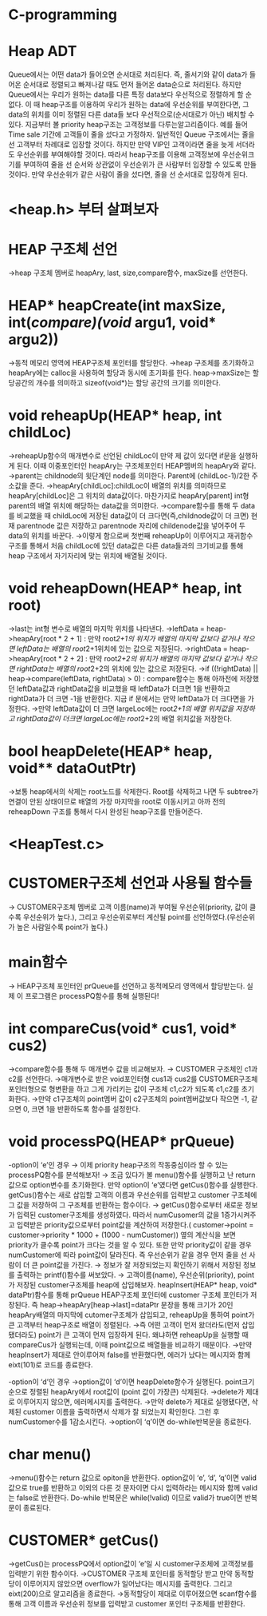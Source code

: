 # C-programming

# **Heap ADT**
Queue에서는 어떤 data가 들어오면 순서대로 처리된다. 즉, 줄서기와 같이 data가 들어온 순서대로 정렬되고 빠져나갈 때도 먼저 들어온 data순으로 처리된다. 하지만 Queue에서는 우리가 원하는 data를 다른 특정 data보다 우선적으로 정렬하게 할 순 없다. 이 때 heap구조를 이용하여 우리가 원하는 data에 우선순위를 부여한다면, 그 data의 위치를 이미 정렬된 다른 data들 보다 우선적으로(순서대로가 아닌) 배치할 수 있다. 지금부터 볼 priority heap구조는 고객정보를 다루는알고리즘이다. 
예를 들어 Time sale 기간에 고객들이 줄을 섰다고 가정하자. 일반적인 Queue 구조에서는 줄을 선 고객부터 차례대로 입장할 것이다. 하지만 만약 VIP인 고객이라면 줄을 늦게 서더라도 우선순위를 부여해야할 것이다. 따라서 heap구조를 이용해 고객정보에 우선순위크기를 부여하여 줄을 선 순서와 상관없이 우선순위가 큰 사람부터 입장할 수 있도록 만들것이다. 만약 우선순위가 같은 사람이 줄을 섰다면, 줄을 선 순서대로 입장하게 된다.
# <heap.h> 부터 살펴보자
# HEAP 구조체 선언
→heap 구조체 멤버로 heapAry, last, size,compare함수, maxSize를 선언한다.
# HEAP* heapCreate(int maxSize, int(*compare)(void* argu1, void* argu2))
→동적 메모리 영역에 HEAP구조체 포인터를 할당한다.
→heap 구조체를 초기화하고 heapAry에는 calloc을 사용하여 할당과 동시에 초기화를 한다. heap->maxSize는 할당공간의 개수를 의미하고 sizeof(void*)는 할당 공간의 크기를 의미한다.
# void reheapUp(HEAP* heap, int childLoc)
→reheapUp함수의 매개변수로 선언된 childLoc이 만약 제 값이 있다면 if문을 실행하게 된다. 이때 이중포인터인 heapAry는 구조체포인터 HEAP멤버의 heapAry와 같다.
→parent는 childnode의 윗단계인 node를 의미한다. Parent에 (childLoc-1)/2한 주소값을 준다.
→heapAry[childLoc]:childLoc이 배열의 위치를 의미하므로 heapAry[childLoc]은 그 위치의 data값이다.
마찬가지로 heapAry[parent] int형 parent의 배열 위치에 해당하는 data값을 의미한다.
→compare함수를 통해 두 data를 비교했을 때 childLoc에 저장된 data값이 더 크다면(즉,childnode값이 더 크면) 현재 parentnode 값은 저장하고 parentnode 자리에 childenode값을 넣어주어 두 data의 위치를 바꾼다.
→이렇게 함으로써 첫번째 reheapUp이 이루어지고 재귀함수 구조를 통해서 처음 childLoc에 있던 data값은 다른 data들과의 크기비교를 통해 heap 구조에서 자기자리에 맞는 위치에 배열될 것이다.
# void reheapDown(HEAP* heap, int root)
→last는 int형 변수로 배열의 마지막 위치를 나타낸다.
→leftData = heap->heapAry[root * 2 + 1] : 만약 root*2+1의 위치가 배열의 마지막 값보다 같거나 작으면 leftData는 배열의 root*2+1위치에 있는 값으로 저장된다.
→rightData = heap->heapAry[root * 2 + 2] : 만약 root*2+2의 위치가 배열의 마지막 값보다 같거나 작으면 rightData는 배열의 root*2+2의 위치에 있는 값으로 저장된다.
→if ((!rightData) || heap->compare(leftData, rightData) > 0) : compare함수는 통해 아까전에 저장했던 leftData값과 rightData값을 비교했을 때 leftData가 더크면 1을 반환하고 rightData가 더 크면 -1을 반환한다. 지금 if 문에서는 만약 leftData가 더 크다면을 가정한다.
→만약 leftData값이 더 크면 largeLoc에는 root*2+1의 배열 위치값을 저장하고 rightData값이 더크면 largeLoc에는 root*2+2의 배열 위치값을 저장한다.
# bool heapDelete(HEAP* heap, void** dataOutPtr)
→보통 heap에서의 삭제는 root노드를 삭제한다. Root를 삭제하고 나면 두 subtree가 연결이 안된 상태이므로 배열의 가장 마지막을 root로 이동시키고 아까 전의 reheapDown 구조를 통해서 다시 완성된 heap구조를 만들어준다.
# <HeapTest.c>
# CUSTOMER구조체 선언과 사용될 함수들
→ CUSTOMER구조체 멤버로 고객 이름(name)과 부여될 우선순위(priority, 값이 클수록 우선순위가 높다.), 그리고 우선순위로부터 계산될 point를 선언하였다.(우선순위가 높은 사람일수록 point가 높다.)
# main함수
→ HEAP구조체 포인터인 prQueue를 선언하고 동적메모리 영역에서 할당받는다. 실제 이 프로그램은 processPQ함수를 통해 실행된다!
# int compareCus(void* cus1, void* cus2)
→compare함수를 통해 두 매개변수 값을 비교해보자.
→ CUSTOMER 구조체인 c1과 c2를 선언한다.
→매개변수로 받은 void포인터형 cus1과 cus2를 CUSTOMER구조체 포인터형으로 형변환을 하고 그게 가리키는 값이 구조체 c1,c2가 되도록 c1,c2를 초기화한다.
→만약 c1구조체의 point멤버 값이 c2구조체의 point멤버값보다 작으면 -1, 같으면 0, 크면 1을 반환하도록 함수를 설정한다.
# void processPQ(HEAP* prQueue)
-option이 ‘e’인 경우
→ 이제 priority heap구조의 작동중심이라 할 수 있는 processPQ함수를 분석해보자!
→ 조금 있다가 볼 menu()함수를 실행하고 난 return값으로 option변수를 초기화한다. 만약 option이 ‘e’였다면 getCus()함수를 실행한다. getCus()함수는 새로 삽입할 고객의 이름과 우선순위를 입력받고 customer 구조체에 그 값을 저장하여 그 구조체를 반환하는 함수이다.
→ getCus()함수로부터 새로운 정보가 입력된 customer구조체를 생성하였다. 따라서 numCusomer의 값을 1증가시켜주고 입력받은 priority값으로부터 point값을 계산하여 저장한다.( customer->point = customer->priority * 1000 + (1000 - numCustomer)) 옆의 계산식을 보면 priority가 클수록 point가 크다는 것을 알 수 있다. 또한 만약 priority값이 같을 경우 numCustomer에 따라 point값이 달라진다. 즉 우선순위가 같을 경우 먼저 줄을 선 사람이 더 큰 point값을 가진다.
→ 정보가 잘 저장되었는지 확인하기 위해서 저장된 정보를 출력하는 printf()함수를 써보았다.
→ 고객이름(name), 우선순위(priority), point가 저장된 customer구조체를 heap에 삽입해보자. heapInsert(HEAP* heap, void* dataPtr)함수를 통해 prQueue HEAP구조체 포인터에 customer 구조체 포인터가 저장된다. 즉 heap->heapAry[heap->last]=dataPtr 문장을 통해 크기가 20인 heapAry배열의 마지막에 cutomer구조체가 삽입되고, reheapUp을 통하여 point가 큰 고객부터 heap구조로 배열이 정렬된다.
→즉 어떤 고객이 먼저 왔더라도(먼저 삽입됐더라도) point가 큰 고객이 먼저 입장하게 된다. 왜냐하면 reheapUp을 실행할 때 compareCus가 실행되는데, 이때 point값으로 배열들을 비교하기 때문이다.
→만약 heapInsert가 제대로 안이루어져 false를 반환했다면, 에러가 났다는 메시지와 함께 eixt(101)로 코드를 종료한다.

-option이 ‘d’인 경우
→option값이 ‘d’이면 heapDelete함수가 실행된다. point크기순으로 정렬된 heapAry에서 root값이 (point 값이 가장큰) 삭제된다.
→delete가 제대로 이루어지지 않으면, 에러메시지를 출력한다.
→만약 delete가 제대로 실행됐다면, 삭제된 customer 이름을 출력하면서 삭제가 잘 되었는지 확인한다. 그런 후 numCustomer수를 1감소시킨다.
→option이 ‘q’이면 do-while반복문을 종료한다.

# char menu()
→menu()함수는 return 값으로 opiton을 반환한다. option값이 ‘e’, ‘d’, ‘q’이면 valid 값으로 true를 반환하고 이외의 다른 것 문자이면 다시 입력하라는 메시지와 함께 valid는 false로 반환한다. Do-while 반복문은 while(!valid) 이므로 valid가 true이면 반복문이 종료된다.

#  CUSTOMER* getCus()
→getCus()는 processPQ에서 option값이 ‘e’일 시 customer구조체에 고객정보를 입력받기 위한 함수이다.
→CUSTOMER 구조체 포인터를 동적할당 받고 만약 동적할당이 이루어지지 않았으면 overflow가 일어났다는 메시지를 출력한다. 그리고 eixt(200)으로 알고리즘을 종료한다.
→동적할당이 제대로 이루어졌으면 scanf함수를 통해 고객 이름과 우선순위 정보를 입력받고 customer 포인터 구조체를 반환한다.
